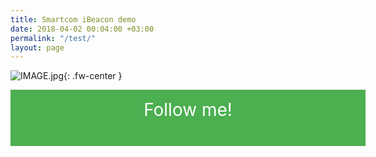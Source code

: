 ```yaml
---
title: Smartcom iBeacon demo
date: 2018-04-02 00:04:00 +03:00
permalink: "/test/"
layout: page
---
```


![IMAGE.jpg](/uploads/IMAGE.jpg){: .fw-center }		

<style>		
 .fw-center{		
     margin: 0 auto;		
     display: block;		
     width: 100%;		
 }		
 .button {		
     background-color: #4CAF50; /* Green */		
     border: none;		
     color: white;		
     padding: 15px 32px;		
     text-align: center;		
     text-decoration: none;		
     display: inline-block;		
     font-size: 16px;		
 }
div.row.container, #colophon {
     display: none;
}
 </style>		
 		
 <a class="button fw-center" href="http://wi-fi.ru" style="font-size: 2em; height: 60px;"> Follow me!</a>